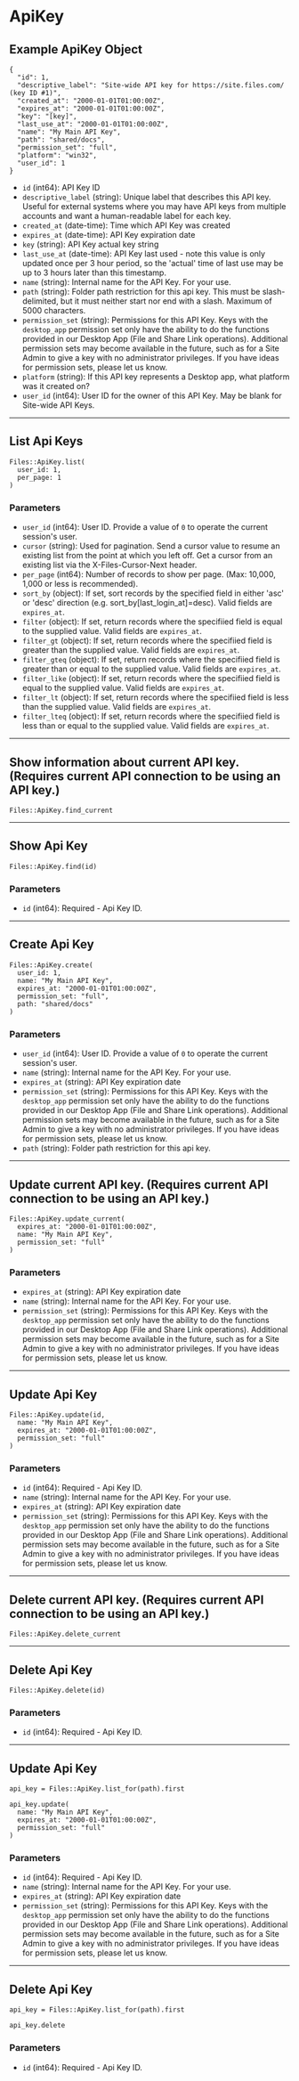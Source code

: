# ApiKey

## Example ApiKey Object

```
{
  "id": 1,
  "descriptive_label": "Site-wide API key for https://site.files.com/ (key ID #1)",
  "created_at": "2000-01-01T01:00:00Z",
  "expires_at": "2000-01-01T01:00:00Z",
  "key": "[key]",
  "last_use_at": "2000-01-01T01:00:00Z",
  "name": "My Main API Key",
  "path": "shared/docs",
  "permission_set": "full",
  "platform": "win32",
  "user_id": 1
}
```

* `id` (int64): API Key ID
* `descriptive_label` (string): Unique label that describes this API key.  Useful for external systems where you may have API keys from multiple accounts and want a human-readable label for each key.
* `created_at` (date-time): Time which API Key was created
* `expires_at` (date-time): API Key expiration date
* `key` (string): API Key actual key string
* `last_use_at` (date-time): API Key last used - note this value is only updated once per 3 hour period, so the 'actual' time of last use may be up to 3 hours later than this timestamp.
* `name` (string): Internal name for the API Key.  For your use.
* `path` (string): Folder path restriction for this api key. This must be slash-delimited, but it must neither start nor end with a slash. Maximum of 5000 characters.
* `permission_set` (string): Permissions for this API Key.  Keys with the `desktop_app` permission set only have the ability to do the functions provided in our Desktop App (File and Share Link operations).  Additional permission sets may become available in the future, such as for a Site Admin to give a key with no administrator privileges.  If you have ideas for permission sets, please let us know.
* `platform` (string): If this API key represents a Desktop app, what platform was it created on?
* `user_id` (int64): User ID for the owner of this API Key.  May be blank for Site-wide API Keys.


---

## List Api Keys

```
Files::ApiKey.list(
  user_id: 1, 
  per_page: 1
)
```

### Parameters

* `user_id` (int64): User ID.  Provide a value of `0` to operate the current session's user.
* `cursor` (string): Used for pagination.  Send a cursor value to resume an existing list from the point at which you left off.  Get a cursor from an existing list via the X-Files-Cursor-Next header.
* `per_page` (int64): Number of records to show per page.  (Max: 10,000, 1,000 or less is recommended).
* `sort_by` (object): If set, sort records by the specified field in either 'asc' or 'desc' direction (e.g. sort_by[last_login_at]=desc). Valid fields are `expires_at`.
* `filter` (object): If set, return records where the specifiied field is equal to the supplied value. Valid fields are `expires_at`.
* `filter_gt` (object): If set, return records where the specifiied field is greater than the supplied value. Valid fields are `expires_at`.
* `filter_gteq` (object): If set, return records where the specifiied field is greater than or equal to the supplied value. Valid fields are `expires_at`.
* `filter_like` (object): If set, return records where the specifiied field is equal to the supplied value. Valid fields are `expires_at`.
* `filter_lt` (object): If set, return records where the specifiied field is less than the supplied value. Valid fields are `expires_at`.
* `filter_lteq` (object): If set, return records where the specifiied field is less than or equal to the supplied value. Valid fields are `expires_at`.


---

## Show information about current API key.  (Requires current API connection to be using an API key.)

```
Files::ApiKey.find_current
```


---

## Show Api Key

```
Files::ApiKey.find(id)
```

### Parameters

* `id` (int64): Required - Api Key ID.


---

## Create Api Key

```
Files::ApiKey.create(
  user_id: 1, 
  name: "My Main API Key", 
  expires_at: "2000-01-01T01:00:00Z", 
  permission_set: "full", 
  path: "shared/docs"
)
```

### Parameters

* `user_id` (int64): User ID.  Provide a value of `0` to operate the current session's user.
* `name` (string): Internal name for the API Key.  For your use.
* `expires_at` (string): API Key expiration date
* `permission_set` (string): Permissions for this API Key.  Keys with the `desktop_app` permission set only have the ability to do the functions provided in our Desktop App (File and Share Link operations).  Additional permission sets may become available in the future, such as for a Site Admin to give a key with no administrator privileges.  If you have ideas for permission sets, please let us know.
* `path` (string): Folder path restriction for this api key.


---

## Update current API key.  (Requires current API connection to be using an API key.)

```
Files::ApiKey.update_current(
  expires_at: "2000-01-01T01:00:00Z", 
  name: "My Main API Key", 
  permission_set: "full"
)
```

### Parameters

* `expires_at` (string): API Key expiration date
* `name` (string): Internal name for the API Key.  For your use.
* `permission_set` (string): Permissions for this API Key.  Keys with the `desktop_app` permission set only have the ability to do the functions provided in our Desktop App (File and Share Link operations).  Additional permission sets may become available in the future, such as for a Site Admin to give a key with no administrator privileges.  If you have ideas for permission sets, please let us know.


---

## Update Api Key

```
Files::ApiKey.update(id, 
  name: "My Main API Key", 
  expires_at: "2000-01-01T01:00:00Z", 
  permission_set: "full"
)
```

### Parameters

* `id` (int64): Required - Api Key ID.
* `name` (string): Internal name for the API Key.  For your use.
* `expires_at` (string): API Key expiration date
* `permission_set` (string): Permissions for this API Key.  Keys with the `desktop_app` permission set only have the ability to do the functions provided in our Desktop App (File and Share Link operations).  Additional permission sets may become available in the future, such as for a Site Admin to give a key with no administrator privileges.  If you have ideas for permission sets, please let us know.


---

## Delete current API key.  (Requires current API connection to be using an API key.)

```
Files::ApiKey.delete_current
```


---

## Delete Api Key

```
Files::ApiKey.delete(id)
```

### Parameters

* `id` (int64): Required - Api Key ID.


---

## Update Api Key

```
api_key = Files::ApiKey.list_for(path).first

api_key.update(
  name: "My Main API Key",
  expires_at: "2000-01-01T01:00:00Z",
  permission_set: "full"
)
```

### Parameters

* `id` (int64): Required - Api Key ID.
* `name` (string): Internal name for the API Key.  For your use.
* `expires_at` (string): API Key expiration date
* `permission_set` (string): Permissions for this API Key.  Keys with the `desktop_app` permission set only have the ability to do the functions provided in our Desktop App (File and Share Link operations).  Additional permission sets may become available in the future, such as for a Site Admin to give a key with no administrator privileges.  If you have ideas for permission sets, please let us know.


---

## Delete Api Key

```
api_key = Files::ApiKey.list_for(path).first

api_key.delete
```

### Parameters

* `id` (int64): Required - Api Key ID.
